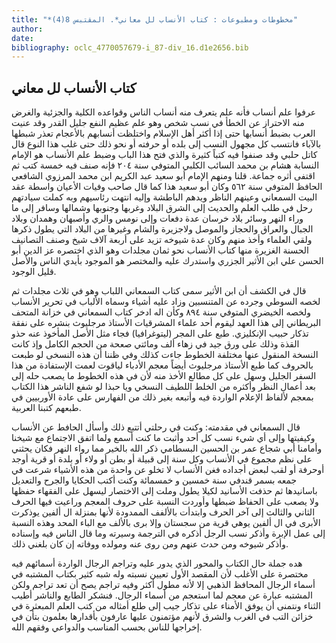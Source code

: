 ```yaml
---
title: "*مخطوطات ومطبوعات : كتاب الأنساب لل معاني*. المقتبس 8(4)"
author: 
date: 
bibliography: oclc_4770057679-i_87-div_16.d1e2656.bib
---
```




##  كتاب الأنساب  لل  معاني 


  عرفوا علم أنساب فأنه علم يتعرف منه أنساب الناس وقواعده الكلية والجزئية والغرض منه الاحتراز عن الخطأ في نسب شخص وهو علم عظيم النفع جليل القدر وقد عنيت العرب بضبط أنسابها حتى إذا أكثر أهل الإسلام واختلظت أنسابهم بالأعجام تعذر شبطها بالآباء فانتسب كل مجهول النسب إلى بلده أو حرفته أو نحو ذلك حتى غلب هذا النوع قال كاتل حلبي وقد صنفوا فيه كتباً كثيرة والذي فتح هذا الباب وضبط علم الأنساب هو الإمام النسابة هشام بن محمد السائب الكلبي المتوفي سنة  ٢٠٤  فإنه صنف فيه  خمسة  كتب ثم اقتفى أثره جماعة. قلنا ومنهم الإمام أبو سعيد عبد الكريم ابن محمد المرزوي الشافعي الحافظ المتوفي سنة  ٥٦٢  وكان أبو سعيد هذا كما قال صاحب وفيات الأعيان واسطة عقد البيت السمعاني وعينهم الناظر ويدهم الباطشة وإليه انتهت رئاسيهم وبه كملت سيادتهم رحل في طلب العلم والحديث إلى الشرق البلاد وغربها وجنوبها وشمالها وسافر إلى ما وراء النهر وسائر بلاد خرسان عدة دفعات وإلى نومس والري وأصبهان وهمدان وبلاد الجبال والعراق والحجاز والموصل ولاجزيرة والشام وغيرها من البلاد التي يطول ذكرها ولقي العلماء وأخذ منهم وكان عدة شيوخه تزيد على  أربعة آلاف  شيخ وصنف التصانيف الحسنة الغزيرة منها كتاب الأنساب نحو ثمان مجلدات وهو الذي اختصره عز الدين أبو الحسن علي ابن الأثير الجزري واستدرك عليه والمختصر هو الموجود بأيدي الناس والأصل قليل الوجود. 

 قال في الكشف أن ابن الأثير سمى كتاب السمعاني اللباب وهو في  ثلاث  مجلدات ثم لخصه السوطي وجرده عن المتنسبين وزاد عليه أشياء وسماه الألباب في تحرير الأنساب ولخصه الخيضري المتوفي سنة  ٨٩٤  وكأن اله ادخر كتاب السمعاني في خزانة المتحف البريطاني إلى هذا العهد ليقوم  أحد  علماء المشرقيات الأستاذ مرجليوث بنشره على نفقة تذكار حبيب الإنكليزي. طبع على المجر (ليتوغرافيا) فجاء مثل الأصل المأخوذ عنه حذو القذة وذلك على ورق جيد في زهاء  ألف  ومائتي صعحة من الحجم الكامل وإذ كانت النسخة المنقول عنها مختلفة الخطوط جاءت كذلك وفي ظننا أن هذه النسخى لو طبعت بالحروف كما طبع الأستاذ مرجليوث أيضاً معجم الأدباء لياقوت لعمت الإستفادة من هذا السفر الجليل وسهل على كل مطالع الأخذ منه لأن في هذه الخطوط ما يصعب حله إلى بعد أعمال النظر   وأكثره من الخلط اللطيف النسخي ويا حبذا لو شفع الناشر هذا الكتاب بمعجم لألفاظ الإعلام الواردة فيه وأتبعه بغير ذلك من الفهارس على عادة الأوربيين في طبعهم كتبنا العربية. 

 قال السمعاني في مقدمته: وكنت في رحلتي أتتبع ذلك وأسأل الحافط عن الأنساب وكيفيتها وإلى أي شيء نسب كل  أحد  وأثبت ما كنت أسمع ولما اتفق الاجتماع مع شيخنا وأمامنا أبي شجاع عمر بن الحسين البسطامي ذكر الله بالخير مما رواء النهر فكان يحثني على نظم مجموع في الأنساب وكل سنة إلى قبيلة أو بطن أو ولاء أو بلدة أو قرية أوجد أوحرفة أو لقب لبعض أجداده فغن الأنساب لا تخلو عن واحدة من هذه الأشياء شرعت في جمعه بسمر قندفي سنة  خمسين  و  خمسمائة  وكنت أكتب الحكايا والجرح والتعديل باسانيدها ثم حذفت الأسانيد لكيلا يطول وملت إلى الاختصار ليسهل على الفقهاء حفظها ولا يصعب على الحفاظ ضبطها وأوردت النسبة على حروف المعجم وراعيت فيها الحرف الثاني والثالث إلى آخر الحرف وابتدأت بالألفف الممدودة لأنها بمنزلة ال  ألفين  يوذكرت الأبرى في ال  ألفين  يوهي قرية من سجستان وإلا برى بالألف مع الباء المحد وهذه النسبة إلى عمل الإبرة وأذكر نسب الرجل أذكره في الترجمة وسيرته وما قال الناس فيه وإسناده وأذكر شيوخه ومن حدث عنهم ومن روى عنه ومولده ووفاته إن كان بلغني ذلك. 

 هده جملة حال الكتاب والمحور الذي يدور عليه وتراجم الرجال الواردة أسمائهم فيه مختصرة على الأغلب لأن المقصد الأول تعيين نسبته وله شبه كثير بكتاب المشتبه في أسماء الرجال المحافظ الذهبي إلا لأنه مطول أكثر وفيه تراجم يصح أن تعد تراجم ولكن المشتبه عبارة عن معجم لما استعجم من أسماء الرجال. فنشكر الطابع والناشر أطيب الثناء ونتمنى أن يوفق الأمناء على تذكار جيب إلى طلع أمثاله من كتب العلم المبعثرة في خزائن التب في الغرب والشرق لأنهم مؤتمنون عليها عارفون بأقدارها بعلمون بتأن في إخراجها للناس بحسب المناسب والدواعي وفقهم الله. 
